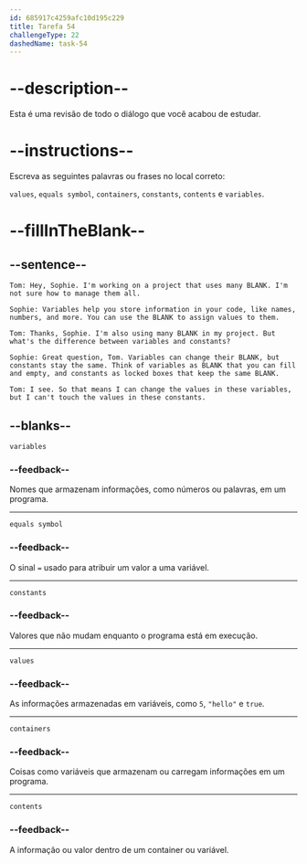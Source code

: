 ```yaml
---
id: 685917c4259afc10d195c229
title: Tarefa 54
challengeType: 22
dashedName: task-54
---
```


<!-- REVIEW -->

# --description--

Esta é uma revisão de todo o diálogo que você acabou de estudar.

# --instructions--

Escreva as seguintes palavras ou frases no local correto:

`values`, `equals symbol`, `containers`, `constants`, `contents` e `variables`.

# --fillInTheBlank--

## --sentence--

`Tom: Hey, Sophie. I'm working on a project that uses many BLANK. I'm not sure how to manage them all.`

`Sophie: Variables help you store information in your code, like names, numbers, and more. You can use the BLANK to assign values to them.`

`Tom: Thanks, Sophie. I'm also using many BLANK in my project. But what's the difference between variables and constants?`

`Sophie: Great question, Tom. Variables can change their BLANK, but constants stay the same. Think of variables as BLANK that you can fill and empty, and constants as locked boxes that keep the same BLANK.`

`Tom: I see. So that means I can change the values in these variables, but I can't touch the values in these constants.`

## --blanks--

`variables`

### --feedback--

Nomes que armazenam informações, como números ou palavras, em um programa.

---

`equals symbol`

### --feedback--

O sinal `=` usado para atribuir um valor a uma variável.

---

`constants`

### --feedback--

Valores que não mudam enquanto o programa está em execução.

---

`values`

### --feedback--

As informações armazenadas em variáveis, como `5`, `"hello"` e `true`.

---

`containers`

### --feedback--

Coisas como variáveis que armazenam ou carregam informações em um programa.

---

`contents`

### --feedback--

A informação ou valor dentro de um container ou variável.
